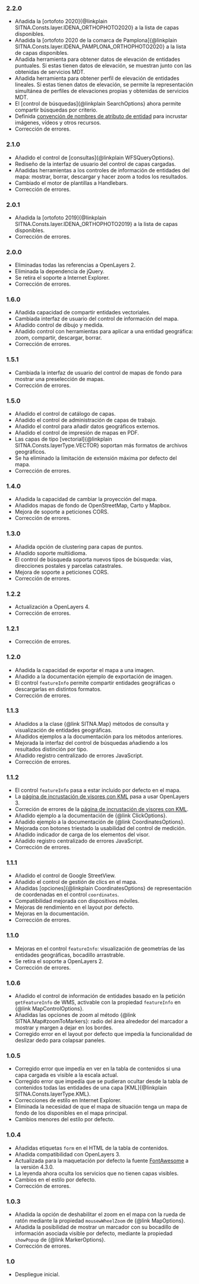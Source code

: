 ### 2.2.0

- Añadida la [ortofoto 2020]{@linkplain SITNA.Consts.layer.IDENA_ORTHOPHOTO2020} a la lista de capas disponibles.
- Añadida la [ortofoto 2020 de la comarca de Pamplona]{@linkplain SITNA.Consts.layer.IDENA_PAMPLONA_ORTHOPHOTO2020} a la lista de capas disponibles.
- Añadida herramienta para obtener datos de elevación de entidades puntuales. Si estas tienen datos de elevación, se muestran junto con las obtenidas de servicios MDT.
- Añadida herramienta para obtener perfil de elevación de entidades lineales. Si estas tienen datos de elevación, se permite la representación simultánea de perfiles de elevaciones propias y obtenidas de servicios MDT.
- El [control de búsquedas]{@linkplain SearchOptions} ahora permite compartir búsquedas por criterio.
- Definida [convención de nombres de atributo de entidad](tutorial-4-embedding.html) para incrustar imágenes, vídeos y otros recursos.
- Corrección de errores.

### 2.1.0

- Añadido el control de [consultas]{@linkplain WFSQueryOptions}.
- Rediseño de la interfaz de usuario del control de capas cargadas.
- Añadidas herramientas a los controles de información de entidades del mapa: mostrar, borrar, descargar y hacer zoom a todos los resultados.
- Cambiado el motor de plantillas a Handlebars.
- Corrección de errores.

### 2.0.1

- Añadida la [ortofoto 2019]{@linkplain SITNA.Consts.layer.IDENA_ORTHOPHOTO2019} a la lista de capas disponibles.
- Corrección de errores.

### 2.0.0

- Eliminadas todas las referencias a OpenLayers 2.
- Eliminada la dependencia de jQuery.
- Se retira el soporte a Internet Explorer.
- Corrección de errores.

### 1.6.0

- Añadida capacidad de compartir entidades vectoriales.
- Cambiada interfaz de usuario del control de información del mapa.
- Añadido control de dibujo y medida.
- Añadido control con herramientas para aplicar a una entidad geográfica: zoom, compartir, descargar, borrar.
- Corrección de errores.

### 1.5.1

- Cambiada la interfaz de usuario del control de mapas de fondo para mostrar una preselección de mapas.
- Corrección de errores.

### 1.5.0

- Añadido el control de catálogo de capas.
- Añadido el control de administración de capas de trabajo.
- Añadido el control para añadir datos geográficos externos.
- Añadido el control de impresión de mapas en PDF.
- Las capas de tipo [vectorial]{@linkplain SITNA.Consts.layerType.VECTOR} soportan más formatos de archivos geográficos.
- Se ha eliminado la limitación de extensión máxima por defecto del mapa.
- Corrección de errores.

### 1.4.0

- Añadida la capacidad de cambiar la proyección del mapa.
- Añadidos mapas de fondo de OpenStreetMap, Carto y Mapbox.
- Mejora de soporte a peticiones CORS.
- Corrección de errores.

### 1.3.0

- Añadida opción de clustering para capas de puntos.
- Añadido soporte multiidioma.
- El control de búsqueda soporta nuevos tipos de búsqueda: vías, direcciones postales y parcelas catastrales.
- Mejora de soporte a peticiones CORS.
- Corrección de errores.

### 1.2.2

- Actualización a OpenLayers 4.
- Corrección de errores.

### 1.2.1

- Corrección de errores.

### 1.2.0

- Añadida la capacidad de exportar el mapa a una imagen.
- Añadido a la documentación ejemplo de exportación de imagen.
- El control `featureInfo` permite compartir entidades geográficas o descargarlas en distintos formatos.
- Corrección de errores.

### 1.1.3

- Añadidos a la clase {@link SITNA.Map} métodos de consulta y visualización de entidades geográficas.
- Añadidos ejemplos a la documentación para los métodos anteriores.
- Mejorada la interfaz del control de búsquedas añadiendo a los resultados distinción por tipo.
- Añadido registro centralizado de errores JavaScript.
- Corrección de errores.

### 1.1.2

- El control `featureInfo` pasa a estar incluido por defecto en el mapa.
- La [página de incrustación de visores con KML](//sitna.tracasa.es/kml/) pasa a usar OpenLayers 3.
- Correción de errores de la [página de incrustación de visores con KML](//sitna.tracasa.es/kml/).
- Añadido ejemplo a la documentación de {@link ClickOptions}.
- Añadido ejemplo a la documentación de {@link CoordinatesOptions}.
- Mejorada con botones triestado la usabilidad del control de medición.
- Añadido indicador de carga de los elementos del visor.
- Añadido registro centralizado de errores JavaScript.
- Corrección de errores.

### 1.1.1

- Añadido el control de Google StreetView.
- Añadido el control de gestión de clics en el mapa.
- Añadidas [opciones]{@linkplain CoordinatesOptions} de representación de coordenadas en el control `coordinates`.
- Compatibilidad mejorada con dispositivos móviles.
- Mejoras de rendimiento en el layout por defecto.
- Mejoras en la documentación.
- Corrección de errores.

### 1.1.0

- Mejoras en el control `featureInfo`: visualización de geometrías
 de las entidades geográficas, bocadillo arrastrable.
- Se retira el soporte a OpenLayers 2.
- Corrección de errores.

### 1.0.6

- Añadido el control de información de entidades basado en la petición `getFeatureInfo` de WMS, activable con la propiedad
 `featureInfo` en {@link MapControlOptions}.
- Añadidas las opciones de zoom al método {@link SITNA.Map#zoomToMarkers}: radio del
 área alrededor del marcador a mostrar y margen a dejar en los bordes.
- Corregido error en el layout por defecto que impedía la funcionalidad de deslizar dedo para colapsar paneles.

### 1.0.5

- Corregido error que impedía en ver en la tabla de contenidos si una capa cargada es visible a la escala actual.
- Corregido error que impedía que se pudieran ocultar desde la tabla de contenidos todas las entidades de una capa [KML]{@linkplain SITNA.Consts.layerType.KML}.
- Correcciones de estilo en Internet Explorer.
- Eliminada la necesidad de que el mapa de situación tenga un mapa de fondo de los disponibles en el mapa principal.
- Cambios menores del estilo por defecto.

### 1.0.4

- Añadidas etiquetas `form` en el HTML de la tabla de contenidos.
- Añadida compatibilidad con OpenLayers 3.
- Actualizada para la maquetación por defecto la fuente [FontAwesome](http://fortawesome.github.io/Font-Awesome/) a la versión 4.3.0.
- La leyenda ahora oculta los servicios que no tienen capas visibles.
- Cambios en el estilo por defecto.
- Corrección de errores.

### 1.0.3

- Añadida la opción de deshabilitar el zoom en el mapa con la rueda de ratón mediante la propiedad `mousewWheelZoom` de {@link MapOptions}.
- Añadida la posibilidad de mostrar un marcador con su bocadillo de información asociada visible por defecto, mediante la propiedad `showPopup` de {@link MarkerOptions}.
- Corrección de errores.

### 1.0

- Despliegue inicial.